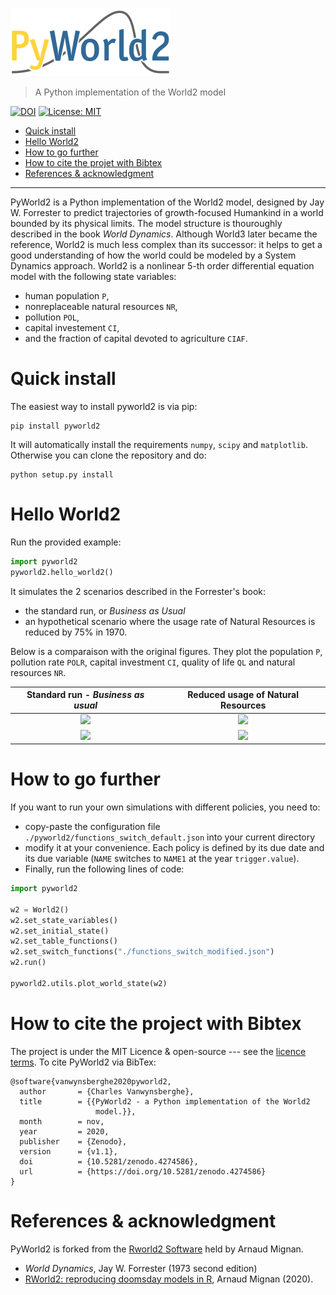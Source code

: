 ![Logo](./img/logo.png)

> A Python implementation of the World2 model

[![DOI](https://zenodo.org/badge/306612326.svg)](https://zenodo.org/badge/latestdoi/306612326)
[![License: MIT](https://img.shields.io/badge/License-MIT-yellow.svg)](https://opensource.org/licenses/MIT)

+ [Quick install](#Quick-install)
+ [Hello World2](#Hello-World2)
+ [How to go further](#How-to-go-further)
+ [How to cite the projet with Bibtex](#How-to-cite-me-with-Bibtex)
+ [References & acknowledgment](#References-&-acknowledgment)

---

PyWorld2 is a Python implementation of the World2 model, designed by Jay W. Forrester to predict trajectories of growth-focused Humankind in a world bounded by its physical limits. The model structure is thouroughly described in the book *World Dynamics*. Although World3 later became the reference, World2 is much less complex than its successor: it helps to get a good understanding of how the world could be modeled by a System Dynamics approach. World2 is a nonlinear 5-th order differential equation model with the following state variables:
- human population `P`,
- nonreplaceable natural resources `NR`,
- pollution `POL`,
- capital investement `CI`,
- and the fraction of capital devoted to agriculture `CIAF`.

# Quick install

The easiest way to install pyworld2 is via pip:
```
pip install pyworld2
```

It will automatically install the requirements ``numpy``, ``scipy`` and ``matplotlib``. Otherwise you can clone the repository and do:

```
python setup.py install
```

# Hello World2

Run the provided example:
``` Python
import pyworld2
pyworld2.hello_world2()
```
It simulates the 2 scenarios described in the Forrester's book:
* the standard run, or *Business as Usual*
* an hypothetical scenario where the usage rate of Natural Resources is reduced by 75% in 1970.

Below is a comparaison with the original figures. They plot the population `P`, pollution rate `POLR`, capital investment `CI`, quality of life `QL` and natural resources `NR`.

|Standard run - *Business as usual*          |  Reduced usage of Natural Resources       |
|:------------------------------------------:|:-----------------------------------------:|
|![](./img/results_standard_run.png)         |  ![](./img/results_scenario2.png)         |
|![](./img/world_dynamics_standard_run.png)  |  ![](./img/world_dynamics_scenario2.png)  |


# How to go further

If you want to run your own simulations with different policies, you need to:
* copy-paste the configuration file ``./pyworld2/functions_switch_default.json`` into your current directory 
* modify it at your convenience. Each policy is defined by its due date and its due variable (``NAME`` switches to ``NAME1`` at the year ``trigger.value``).
* Finally, run the following lines of code:
``` Python
import pyworld2

w2 = World2()
w2.set_state_variables()
w2.set_initial_state()
w2.set_table_functions()
w2.set_switch_functions("./functions_switch_modified.json")
w2.run()

pyworld2.utils.plot_world_state(w2)
```

# How to cite the project with Bibtex

The project is under the MIT Licence & open-source --- see the [licence terms](./LICENCE). To cite PyWorld2 via BibTex:
```
@software{vanwynsberghe2020pyworld2,
  author       = {Charles Vanwynsberghe},
  title        = {{PyWorld2 - a Python implementation of the World2 
                   model.}},
  month        = nov,
  year         = 2020,
  publisher    = {Zenodo},
  version      = {v1.1},
  doi          = {10.5281/zenodo.4274586},
  url          = {https://doi.org/10.5281/zenodo.4274586}
}
```

# References & acknowledgment

PyWorld2 is forked from the [Rworld2 Software](https://github.com/amignan/hist_gc_sysdyn) held by Arnaud Mignan.

- *World Dynamics*, Jay W. Forrester (1973 second edition)
- [RWorld2: reproducing doomsday models in R](https://github.com/amignan/hist_gc_sysdyn), Arnaud Mignan (2020). 